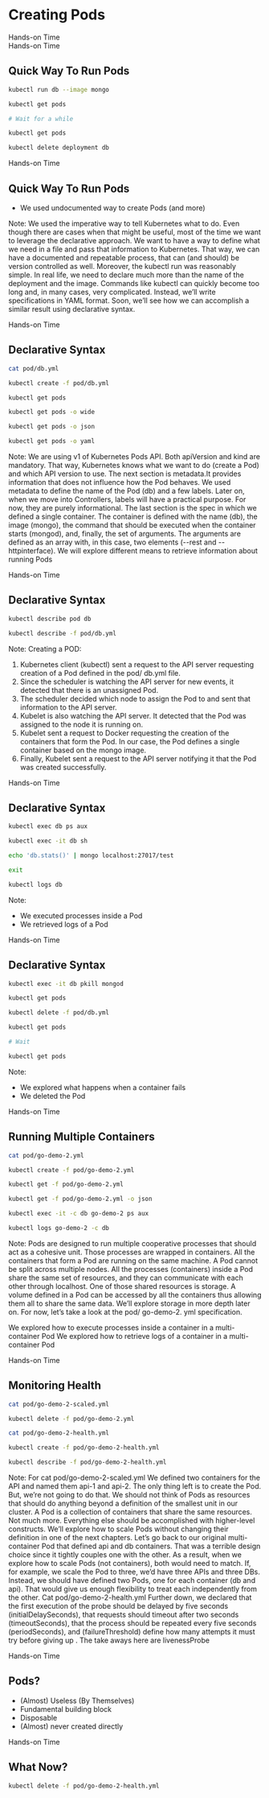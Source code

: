 <!-- .slide: class="center dark" -->
<!-- .slide: data-background="../img/background/hands-on.jpg" -->
# Creating Pods

<div class="label">Hands-on Time</div>


<!-- .slide: class="dark" -->
<div class="eyebrow"></div>
<div class="label">Hands-on Time</div>

## Quick Way To Run Pods

```bash
kubectl run db --image mongo

kubectl get pods

# Wait for a while

kubectl get pods

kubectl delete deployment db
```


<!-- .slide: class="dark" -->
<div class="eyebrow"></div>
<div class="label">Hands-on Time</div>

## Quick Way To Run Pods

* We used undocumented way to create Pods (and more)

Note:
We used the imperative way to tell Kubernetes what to do. Even though there are cases when that might be useful, most of the time we want to leverage the declarative approach. We want to have a way to define what we need in a file and pass that information to Kubernetes. That way, we can have a documented and repeatable process, that can (and should) be version controlled as well. Moreover, the kubectl run was reasonably simple. In real life, we need to declare much more than the name of the deployment and the image. Commands like kubectl can quickly become too long and, in many cases, very complicated. Instead, we’ll write specifications in YAML format. Soon, we’ll see how we can accomplish a similar result using declarative syntax.


<!-- .slide: data-background="img/pod-single-container.png" data-background-size="contain" -->


<!-- .slide: class="dark" -->
<div class="eyebrow"></div>
<div class="label">Hands-on Time</div>

## Declarative Syntax

```bash
cat pod/db.yml

kubectl create -f pod/db.yml

kubectl get pods

kubectl get pods -o wide

kubectl get pods -o json

kubectl get pods -o yaml
```

Note:
We are using v1 of Kubernetes Pods API. Both apiVersion and kind are mandatory. That way, Kubernetes knows what we want to do (create a Pod) and which API version to use. The next section is metadata.It provides information that does not influence how the Pod behaves. We used metadata to define the name of the Pod (db) and a few labels. Later on, when we move into Controllers, labels will have a practical purpose. For now, they are purely informational. The last section is the spec in which we defined a single container.  The container is defined with the name (db), the image (mongo), the command that should be executed when the container starts (mongod), and, finally, the set of arguments. The arguments are defined as an array with, in this case, two elements (--rest and --httpinterface).
We will explore different means to retrieve information about running Pods


<!-- .slide: class="dark" -->
<div class="eyebrow"></div>
<div class="label">Hands-on Time</div>

## Declarative Syntax

```bash
kubectl describe pod db

kubectl describe -f pod/db.yml
```


<!-- .slide: data-background="img/seq_pod_ch03.png" data-background-size="contain" -->

Note:
Creating a POD:
1. Kubernetes client (kubectl) sent a request to the API server requesting creation of a Pod defined in the pod/ db.yml file.
2. Since the scheduler is watching the API server for new events, it detected that there is an unassigned Pod.
3. The scheduler decided which node to assign the Pod to and sent that information to the API server.
4. Kubelet is also watching the API server. It detected that the Pod was assigned to the node it is running on.
5. Kubelet sent a request to Docker requesting the creation of the containers that form the Pod. In our case, the Pod defines a single container based on the mongo image.
6. Finally, Kubelet sent a request to the API server notifying it that the Pod was created successfully.


<!-- .slide: class="dark" -->
<div class="eyebrow"></div>
<div class="label">Hands-on Time</div>

## Declarative Syntax

```bash
kubectl exec db ps aux

kubectl exec -it db sh

echo 'db.stats()' | mongo localhost:27017/test

exit

kubectl logs db
```

Note:
* We executed processes inside a Pod
* We retrieved logs of a Pod


<!-- .slide: class="dark" -->
<div class="eyebrow"></div>
<div class="label">Hands-on Time</div>

## Declarative Syntax

```bash
kubectl exec -it db pkill mongod

kubectl get pods

kubectl delete -f pod/db.yml

kubectl get pods

# Wait

kubectl get pods
```

Note:
* We explored what happens when a container fails
* We deleted the Pod


<!-- .slide: class="dark" -->
<div class="eyebrow"></div>
<div class="label">Hands-on Time</div>

## Running Multiple Containers

```bash
cat pod/go-demo-2.yml

kubectl create -f pod/go-demo-2.yml

kubectl get -f pod/go-demo-2.yml

kubectl get -f pod/go-demo-2.yml -o json

kubectl exec -it -c db go-demo-2 ps aux

kubectl logs go-demo-2 -c db
```

Note:
Pods are designed to run multiple cooperative processes that should act as a cohesive unit. Those processes are wrapped in containers. All the containers that form a Pod are running on the same machine. A Pod cannot be split across multiple nodes. All the processes (containers) inside a Pod share the same set of resources, and they can communicate with each other through localhost. One of those shared resources is storage. A volume defined in a Pod can be accessed by all the containers thus allowing them all to share the same data. We’ll explore storage in more depth later on. For now, let’s take a look at the pod/ go-demo-2. yml specification.

We explored how to execute processes inside a container in a multi-container Pod
We explored how to retrieve logs of a container in a multi-container Pod


<!-- .slide: class="dark" -->
<div class="eyebrow"></div>
<div class="label">Hands-on Time</div>

## Monitoring Health

```bash
cat pod/go-demo-2-scaled.yml

kubectl delete -f pod/go-demo-2.yml

cat pod/go-demo-2-health.yml

kubectl create -f pod/go-demo-2-health.yml

kubectl describe -f pod/go-demo-2-health.yml
```

Note:
For cat pod/go-demo-2-scaled.yml
We defined two containers for the API and named them api-1 and api-2. The only thing left is to create the Pod. But, we’re not going to do that. We should not think of Pods as resources that should do anything beyond a definition of the smallest unit in our cluster. A Pod is a collection of containers that share the same resources. Not much more. Everything else should be accomplished with higher-level constructs. We’ll explore how to scale Pods without changing their definition in one of the next chapters. Let’s go back to our original multi-container Pod that defined api and db containers. That was a terrible design choice since it tightly couples one with the other. As a result, when we explore how to scale Pods (not containers), both would need to match. If, for example, we scale the Pod to three, we’d have three APIs and three DBs. Instead, we should have defined two Pods, one for each container (db and api). That would give us enough flexibility to treat each independently from the other.
Cat pod/go-demo-2-health.yml
Further down, we declared that the first execution of the probe should be delayed by five seconds (initialDelaySeconds), that requests should timeout after two seconds (timeoutSeconds), that the process should be repeated every five seconds (periodSeconds), and (failureThreshold) define how many attempts it must try before giving up . The take aways here are livenessProbe 


<!-- .slide: class="dark" -->
<div class="eyebrow"></div>
<div class="label">Hands-on Time</div>

## Pods?

* (Almost) Useless (By Themselves)<!-- .element: class="fragment" -->
* Fundamental building block<!-- .element: class="fragment" -->
* Disposable<!-- .element: class="fragment" -->
* (Almost) never created directly<!-- .element: class="fragment" -->


<!-- .slide: data-background="img/pod-components.png" data-background-size="contain" -->


<!-- .slide: class="dark" -->
<div class="eyebrow"></div>
<div class="label">Hands-on Time</div>

## What Now?

```bash
kubectl delete -f pod/go-demo-2-health.yml
```

